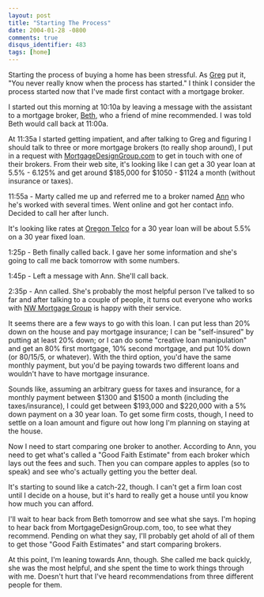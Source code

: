 ```yaml
---
layout: post
title: "Starting The Process"
date: 2004-01-28 -0800
comments: true
disqus_identifier: 483
tags: [home]
---
```

Starting the process of buying a home has been stressful. As
[Greg](http://www.greghughes.net/) put it, "You never really know when
the process has started." I think I consider the process started now
that I've made first contact with a mortgage broker.

 I started out this morning at 10:10a by leaving a message with the
assistant to a mortgage broker,
[Beth](http://www.mortgagexps.com/bethboler.html), who a friend of mine
recommended. I was told Beth would call back at 11:00a.

 At 11:35a I started getting impatient, and after talking to Greg and
figuring I should talk to three or more mortgage brokers (to really shop
around), I put in a request with
[MortgageDesignGroup.com](http://www.mortgagedesigngroup.com) to get in
touch with one of their brokers. From their web site, it's looking like
I can get a 30 year loan at 5.5% - 6.125% and get around $185,000 for
$1050 - $1124 a month (without insurance or taxes).

 11:55a - Marty called me up and referred me to a broker named
[Ann](http://www.nwmortgagegroup.com/) who he's worked with several
times. Went online and got her contact info. Decided to call her after
lunch.

 It's looking like rates at [Oregon Telco](http://www.otccu.com/) for a
30 year loan will be about 5.5% on a 30 year fixed loan.

 1:25p - Beth finally called back. I gave her some information and she's
going to call me back tomorrow with some numbers.

 1:45p - Left a message with Ann. She'll call back.

 2:35p - Ann called. She's probably the most helpful person I've talked
to so far and after talking to a couple of people, it turns out everyone
who works with [NW Mortgage Group](http://www.nwmortgagegroup.com/) is
happy with their service.

 It seems there are a few ways to go with this loan. I can put less than
20% down on the house and pay mortgage insurance; I can be
"self-insured" by putting at least 20% down; or I can do some "creative
loan manipulation" and get an 80% first mortgage, 10% second mortgage,
and put 10% down (or 80/15/5, or whatever). With the third option, you'd
have the same monthly payment, but you'd be paying towards two different
loans and wouldn't have to have mortgage insurance.

 Sounds like, assuming an arbitrary guess for taxes and insurance, for a
monthly payment between $1300 and $1500 a month (including the
taxes/insurance), I could get between $193,000 and $220,000 with a 5%
down payment on a 30 year loan. To get some firm costs, though, I need
to settle on a loan amount and figure out how long I'm planning on
staying at the house.

 Now I need to start comparing one broker to another. According to Ann,
you need to get what's called a "Good Faith Estimate" from each broker
which lays out the fees and such. Then you can compare apples to apples
(so to speak) and see who's actually getting you the better deal.

 It's starting to sound like a catch-22, though. I can't get a firm loan
cost until I decide on a house, but it's hard to really get a house
until you know how much you can afford.

 I'll wait to hear back from Beth tomorrow and see what she says. I'm
hoping to hear back from MortgageDesignGroup.com, too, to see what they
recommend. Pending on what they say, I'll probably get ahold of all of
them to get those "Good Faith Estimates" and start comparing brokers.

 At this point, I'm leaning towards Ann, though. She called me back
quickly, she was the most helpful, and she spent the time to work things
through with me. Doesn't hurt that I've heard recommendations from three
different people for them.
